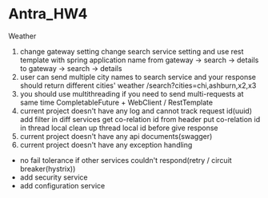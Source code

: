 # Antra_HW4
Weather
1. change gateway setting
   change search service setting and use rest template with spring application name
    from  gateway -> search
                   -> details
    to    gateway -> search -> details
2. user can send multiple city names to search service and your response should return different cities' weather
    /search?cities=chi,ashburn,x2,x3
3. you should use multithreading if you need to send multi-requests at same time
    CompletableFuture + WebClient / RestTemplate
4. current project doesn't have any log and cannot track request id(uuid)
    add filter in diff services
        get co-relation id from header
        put co-relation id in thread local
        clean up thread local id before give response
5. current project doesn't have any api documents(swagger)
6. current project doesn't have any exception handling


* no fail tolerance if other services couldn't respond(retry / circuit breaker(hystrix))
* add security service
* add configuration service